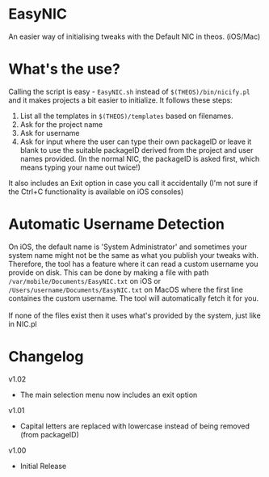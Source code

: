 # EasyNIC
An easier way of initialising tweaks with the Default NIC in theos. (iOS/Mac)

# What's the use?
Calling the script is easy - `EasyNIC.sh` instead of `$(THEOS)/bin/nicify.pl` and it makes projects a bit easier to initialize. It follows these steps:
1. List all the templates in `$(THEOS)/templates` based on filenames.
2. Ask for the project name
3. Ask for username
4. Ask for input where the user can type their own packageID or leave it blank to use the suitable packageID derived from the project and user names provided. (In the normal NIC, the packageID is asked first, which means typing your name out twice!)
</a>
It also includes an Exit option in case you call it accidentally (I'm not sure if the Ctrl+C functionality is available on iOS consoles)

# Automatic Username Detection
On iOS, the default name is 'System Administrator' and sometimes your system name might not be the same as what you publish your tweaks with. Therefore, the tool has a feature where it can read a custom username you provide on disk. This can be done by making a file with path `/var/mobile/Documents/EasyNIC.txt` on iOS or `/Users/username/Documents/EasyNIC.txt` on MacOS where the first line containes the custom username. The tool will automatically fetch it for you.\
\
If none of the files exist then it uses what's provided by the system, just like in NIC.pl

# Changelog
v1.02
- The main selection menu now includes an exit option

v1.01
- Capital letters are replaced with lowercase instead of being removed (from packageID)

v1.00
- Initial Release
